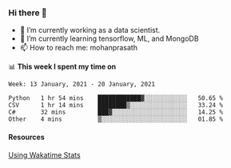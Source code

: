 ### Hi there 👋

- 🔭 I’m currently working as a data scientist.
- 🌱 I’m currently learning tensorflow, ML, and MongoDB
- 📫 How to reach me: mohanprasath

📊 **This week I spent my time on**
<!--START_SECTION:waka-->
```text
Week: 13 January, 2021 - 20 January, 2021

Python   1 hr 54 mins    ████████████▓░░░░░░░░░░░░   50.65 % 
CSV      1 hr 14 mins    ████████▒░░░░░░░░░░░░░░░░   33.24 % 
C#       32 mins         ███▓░░░░░░░░░░░░░░░░░░░░░   14.25 % 
Other    4 mins          ▒░░░░░░░░░░░░░░░░░░░░░░░░   01.85 % 
```
<!--END_SECTION:waka-->

#### Resources
[Using Wakatime Stats](https://github.com/marketplace/actions/waka-readme)
